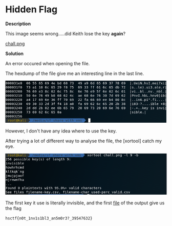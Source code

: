 # Hidden Flag

__Description__

This image seems wrong.....did Keith lose the key __again__?

[chall.png](chall.png)

__Solution__

An error occured when opening the file.

The hexdump of the file give me an interesting line in the last line.

![alt text](hexdump.png)

However, I don't have any idea where to use the key.

After trying a lot of different way to analyse the file, the [xortool] catch my eye.

![alt text](xortool.png)

The first key it use is literally invisible, and the first [file](xor.png) of the output give us the flag

```
hsctf{n0t_1nv1s1bl3_an5m0r3?_39547632}
```
